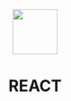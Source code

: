 <div align="center">
  <img src="https://media-private.canva.com/KOCA0/MAFJQGKOCA0/1/tl.png?X-Amz-Algorithm=AWS4-HMAC-SHA256&X-Amz-Credential=AKIAJWF6QO3UH4PAAJ6Q%2F20220813%2Fus-east-1%2Fs3%2Faws4_request&X-Amz-Date=20220813T200515Z&X-Amz-Expires=28799&X-Amz-Signature=79c9284c91022aa26bc5967639858b538d3e8ea6561d896796f5e7753c548b83&X-Amz-SignedHeaders=host&response-expires=Sun%2C%2014%20Aug%202022%2004%3A05%3A14%20GMT" height="80px"/>
  <h1> REACT </h1>
</div>
